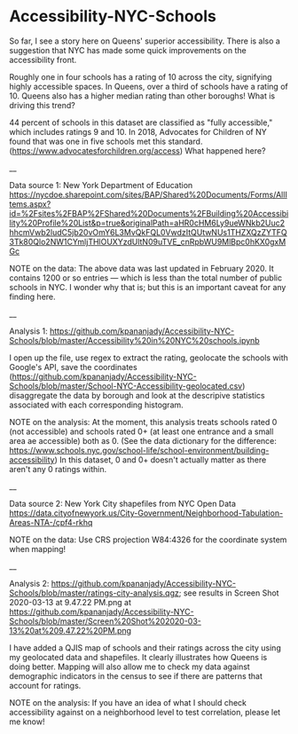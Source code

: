 # Accessibility-NYC-Schools

So far, I see a story here on Queens' superior accessibility. There is also a suggestion that NYC has made some quick improvements on the accessibility front. 

Roughly one in four schools has a rating of 10 across the city, signifying highly accessible spaces. In Queens, over a third of schools have a rating of 10. Queens also has a higher median rating than other boroughs! What is driving this trend?

44 percent of schools in this dataset are classified as "fully accessible," which includes ratings 9 and 10. In 2018, Advocates for Children of NY found that was one in five schools met this standard. (https://www.advocatesforchildren.org/access) What happened here? 

__

Data source 1: New York Department of Education
https://nycdoe.sharepoint.com/sites/BAP/Shared%20Documents/Forms/AllItems.aspx?id=%2Fsites%2FBAP%2FShared%20Documents%2FBuilding%20Accessibility%20Profile%20List&p=true&originalPath=aHR0cHM6Ly9ueWNkb2Uuc2hhcmVwb2ludC5jb20vOmY6L3MvQkFQL0VwdzItQUtwNUs1THZXQzZYTFQ3Tk80Qlo2NW1CYmljTHlOUXYzdUltN09uTVE_cnRpbWU9MlBpc0hKX0gxMGc


NOTE on the data: The above data was last updated in February 2020. It contains 1200 or so entries — which is less than the total number of public schools in NYC. I wonder why that is; but this is an important caveat for any finding here.

__

Analysis 1: https://github.com/kpananjady/Accessibility-NYC-Schools/blob/master/Accessibility%20in%20NYC%20schools.ipynb

I open up the file, use regex to extract the rating, geolocate the schools with Google's API, save the coordinates (https://github.com/kpananjady/Accessibility-NYC-Schools/blob/master/School-NYC-Accessibility-geolocated.csv) disaggregate the data by borough and look at the descripive statistics associated with each corresponding histogram. 

NOTE on the analysis: At the moment, this analysis treats schools rated 0 (not accessible) and schools rated 0+ (at least one entrance and a small area ae accessible) both as 0. (See the data dictionary for the difference: https://www.schools.nyc.gov/school-life/school-environment/building-accessibility) In this dataset, 0 and 0+ doesn't actually matter as there aren't any 0 ratings within. 

__

Data source 2: New York City shapefiles from NYC Open Data https://data.cityofnewyork.us/City-Government/Neighborhood-Tabulation-Areas-NTA-/cpf4-rkhq 

NOTE on the data: Use CRS projection W84:4326 for the coordinate system when mapping!

__

Analysis 2: https://github.com/kpananjady/Accessibility-NYC-Schools/blob/master/ratings-city-analysis.qgz; see results in Screen Shot 2020-03-13 at 9.47.22 PM.png at https://github.com/kpananjady/Accessibility-NYC-Schools/blob/master/Screen%20Shot%202020-03-13%20at%209.47.22%20PM.png

I have added a QJIS map of schools and their ratings across the city using my geolocated data and shapefiles. It clearly illustrates how Queens is doing better. Mapping will also allow me to check my data against demographic indicators in the census to see if there are patterns that account for ratings. 

NOTE on the analysis: If you have an idea of what I should check accessibility against on a neighborhood level to test correlation, please let me know!
